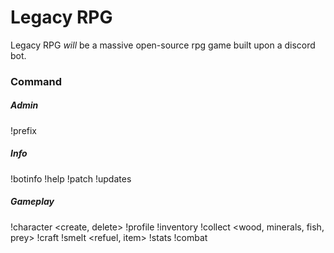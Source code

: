 # Legacy RPG
Legacy RPG *will* be a massive open-source rpg game built upon a discord bot.


### Command
##### Admin
!prefix <prefix>

##### Info
!botinfo
!help
!patch
!updates

##### Gameplay
!character <create, delete>
!profile <user>
!inventory
!collect <wood, minerals, fish, prey>
!craft <item>
!smelt <refuel, item>
!stats
!combat
